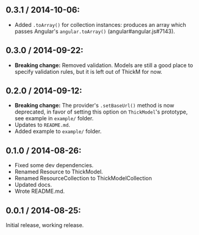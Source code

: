 0.3.1 / 2014-10-06:
-------------------
 - Added `.toArray()` for collection instances: produces an array which passes
 Angular's `angular.toArray()` (angular#angular.js#7143).

0.3.0 / 2014-09-22:
-------------------
 - **Breaking change:** Removed validation. Models are still a good place to
 specify validation rules, but it is left out of ThickM for now.

0.2.0 / 2014-09-12:
-------------------
 - **Breaking change:** The provider's `.setBaseUrl()` method is now deprecated,
 in favor of setting this option on `ThickModel`'s prototype, see example in
 `example/` folder.
 - Updates to `README.md`.
 - Added example to `example/` folder.

0.1.0 / 2014-08-26:
-------------------
 - Fixed some dev dependencies.
 - Renamed Resource to ThickModel.
 - Renamed ResourceCollection to ThickModelCollection
 - Updated docs.
 - Wrote README.md.

0.0.1 / 2014-08-25:
-------------------
Initial release, working release.
